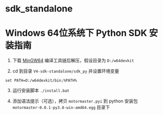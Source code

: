 # sdk_standalone

# Windows 64位系统下 Python SDK 安装指南

1. 下载 [MinGW64](https://github.com/skeeto/w64devkit/releases/download/v1.18.0/w64devkit-1.18.0.zip) 编译工具链后解压，假设目录为 `D:/w64devkit`

2. cd 到目录 `V4-sdk-standalone/sdk_py` 并设置环境变量
``` shell
set PATH=D:/w64devkit/bin;%PATH%
```

3. 运行安装脚本 `./install.bat`

4. 添加语法提示（可选），拷贝 `motormaster.pyi` 到 python 安装包 `motormaster-0.0.1-py3.8-win-amd64.egg` 目录下